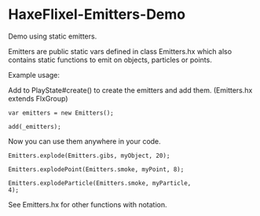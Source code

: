 # HaxeFlixel-Emitters-Demo

Demo using static emitters.

Emitters are public static vars defined in class Emitters.hx which also contains static functions to emit on objects, particles or points.

Example usage:


Add to PlayState#create() to create the emitters and add them. (Emitters.hx extends FlxGroup)

<code>var emitters = new Emitters();</code>

<code>add(_emitters);</code>


Now you can use them anywhere in your code.

<code>Emitters.explode(Emitters.gibs, myObject, 20);</code>

<code>Emitters.explodePoint(Emitters.smoke, myPoint, 8);</code>

<code>Emitters.explodeParticle(Emitters.smoke, myParticle, 4);</code>

See Emitters.hx for other functions with notation.
